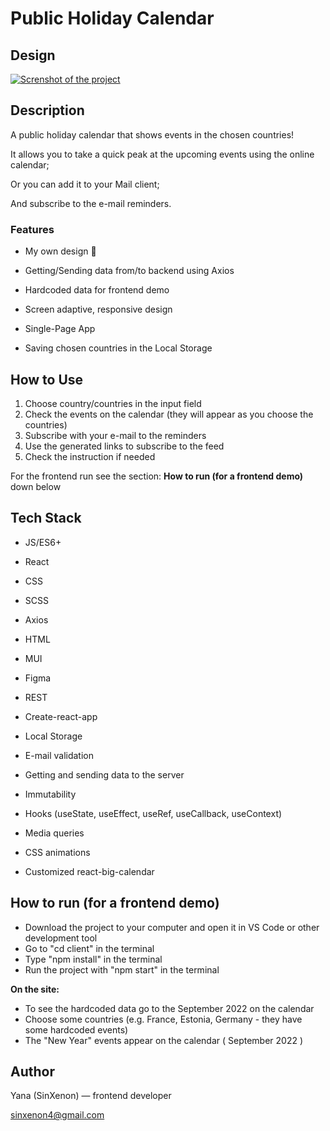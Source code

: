 # Public Holiday Calendar

## Design

[![Screnshot of the project](https://i.postimg.cc/xCGZksJZ/screenshot-hardcodeddata.png)](https://postimg.cc/9RMbKYBP)

## Description

A public holiday calendar that shows events in the chosen countries! 

It allows you to take a quick peak at the upcoming events using the online calendar;

Or you can add it to your Mail client;

And subscribe to the e-mail reminders.

### Features

- My own design 🐹

- Getting/Sending data from/to backend using Axios

- Hardcoded data for frontend demo

- Screen adaptive, responsive design

- Single-Page App

- Saving chosen countries in the Local Storage


## How to Use

1. Choose country/countries in the input field
2. Check the events on the calendar (they will appear as you choose the countries)
3. Subscribe with your e-mail to the reminders
4. Use the generated links to subscribe to the feed
5. Check the instruction if needed

For the frontend run see the section: <b>How to run (for a frontend demo)</b> down below

## Tech Stack

- JS/ES6+
- React
- CSS
- SCSS
- Axios
- HTML
- MUI
- Figma
- REST

- Create-react-app
- Local Storage
- E-mail validation
- Getting and sending data to the server
- Immutability
- Hooks (useState, useEffect, useRef, useCallback, useContext)
- Media queries
- CSS animations
- Customized react-big-calendar 

## How to run (for a frontend demo)

- Download the project to your computer and open it in VS Code or other development tool
- Go to "cd client" in the terminal
- Type "npm install" in the terminal
- Run the project with "npm start" in the terminal

<b>On the site: </b>

- To see the hardcoded data go to the September 2022 on the calendar
- Choose some countries (e.g. France, Estonia, Germany - they have some hardcoded events)
- The "New Year" events appear on the calendar ( September 2022 )

## Author

Yana (SinXenon) — frontend developer

sinxenon4@gmail.com

